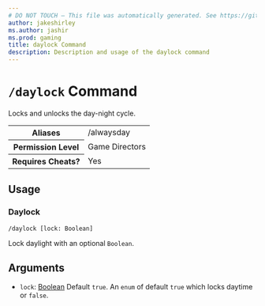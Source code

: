 ```yaml
---
# DO NOT TOUCH — This file was automatically generated. See https://github.com/mojang/minecraftapidocsgenerator to modify descriptions, examples, etc.
author: jakeshirley
ms.author: jashir
ms.prod: gaming
title: daylock Command
description: Description and usage of the daylock command
---
```

# `/daylock` Command
Locks and unlocks the day-night cycle.

<table>
  <tr>
    <th>Aliases</th>
    <td>/alwaysday</td>
  </tr>
  <tr>
    <th>Permission Level</th>
    <td>Game Directors</td>
  </tr>
  <tr>
    <th>Requires Cheats?</th>
    <td>Yes</td>
  </tr>
</table>

## Usage
### Daylock
`/daylock [lock: Boolean]`

Lock daylight with an optional `Boolean`.

## Arguments
- `lock`: [Boolean](../enums/Boolean.md)
Default `true`. An `enum` of default `true` which locks daytime or `false`.
